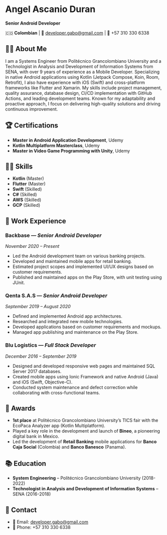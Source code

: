 # Angel Ascanio Duran
**Senior Android Developer**

🇨🇴 **Colombian** | 📧 developer.gabo@gmail.com | 📱 +57 310 330 6338

## 👨‍💻 About Me
I am a Systems Engineer from Politécnico Grancolombiano University and a Technologist in Analysis and Development of Information Systems from SENA, with over 9 years of experience as a Mobile Developer. Specializing in native Android applications using Kotlin (Jetpack Compose, Koin, Room, Retrofit), I also have experience with iOS (Swift) and cross-platform frameworks like Flutter and Xamarin. My skills include project management, quality assurance, database design, CI/CD implementation with GitHub Actions, and leading development teams. Known for my adaptability and proactive approach, I focus on delivering high-quality solutions and driving continuous improvement.

## 🏆 Certifications
- **Master in Android Application Development**, Udemy
- **Kotlin Multiplatform Masterclass**, Udemy
- **Master in Video Game Programming with Unity**, Udemy

## 🧑‍💻 Skills
- **Kotlin** (Master)
- **Flutter** (Master)
- **Swift** (Skilled)
- **C#** (Skilled)
- **AWS** (Skilled)
- **GCP** (Skilled)

## 🏢 Work Experience

### **Backbase** — *Senior Android Developer*  
*November 2020 – Present*  
- Led the Android development team on various banking projects.  
- Developed and maintained mobile apps for retail banking.  
- Estimated project scopes and implemented UI/UX designs based on customer requirements.  
- Published and maintained apps on the Play Store, with unit testing using JUnit.

### **Qenta S.A.S** — *Senior Android Developer*  
*September 2019 – August 2020*  
- Defined and implemented Android app architectures.  
- Researched and integrated new mobile technologies.  
- Developed applications based on customer requirements and mockups.  
- Managed app publishing and maintenance on the Play Store.

### **Blu Logistics** — *Full Stack Developer*  
*December 2016 – September 2019*  
- Designed and developed responsive web pages and maintained SQL Server 2017 databases.  
- Created mobile apps using Ionic Framework and native Android (Java) and iOS (Swift, Objective-C).  
- Conducted system maintenance and defect correction while collaborating with cross-functional teams.

## 🏅 Awards
- **1st place** at Politécnico Grancolombiano University’s TICS fair with the EcoPaca Analyzer app (Kotlin Multiplatform).
- Played a key role in the development and launch of **Bineo**, a pioneering digital bank in Mexico.
- Led the development of **Retail Banking** mobile applications for **Banco Caja Social** (Colombia) and **Banco Banesco** (Panama).

## 📚 Education
- **System Engineering** – Politécnico Grancolombiano University (2018-2022)
- **Technologist in Analysis and Development of Information Systems** – SENA (2016-2018)

## 📱 Contact
- 📧 Email: [developer.gabo@gmail.com](mailto:developer.gabo@gmail.com)  
- 📱 Phone: +57 310 330 6338
